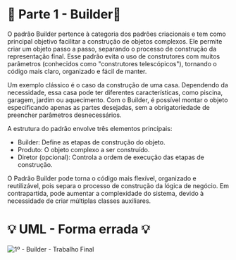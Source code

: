 # 🚀 Parte 1 - Builder🚀

O padrão Builder pertence à categoria dos padrões criacionais e tem como principal objetivo facilitar a construção de objetos complexos. Ele permite criar um objeto passo a passo, separando o processo de construção da representação final. Esse padrão evita o uso de construtores com muitos parâmetros (conhecidos como "construtores telescópicos"), tornando o código mais claro, organizado e fácil de manter.

Um exemplo clássico é o caso da construção de uma casa. Dependendo da necessidade, essa casa pode ter diferentes características, como piscina, garagem, jardim ou aquecimento. Com o Builder, é possível montar o objeto especificando apenas as partes desejadas, sem a obrigatoriedade de preencher parâmetros desnecessários.

A estrutura do padrão envolve três elementos principais:
- Builder: Define as etapas de construção do objeto.
- Produto: O objeto complexo a ser construído.
- Diretor (opcional): Controla a ordem de execução das etapas de construção.

O Padrão Builder pode torna o código mais flexível, organizado e reutilizável, pois separa o processo de construção da lógica de negócio. Em contrapartida, pode aumentar a complexidade do sistema, devido à necessidade de criar múltiplas classes auxiliares.

#  :bulb: UML - Forma errada :bulb:
![1º - Builder - Trabalho Final](https://github.com/user-attachments/assets/ce50dd68-3ba1-4827-bf78-62a5af29c65c)
